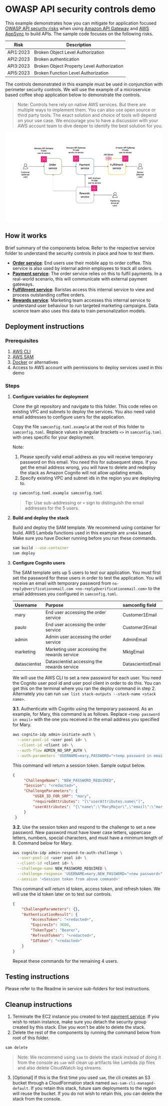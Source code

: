 # OWASP API security controls demo

This example demonstrates how you can mitigate for application focused [OWASP API security risks](https://owasp.org/API-Security/) when using [Amazon API Gateway](https://aws.amazon.com/api-gateway/) and [AWS AppSync](https://aws.amazon.com/pm/appsync) to build APIs. The sample code focuses on the following risks.

| Risk | Description |
| ---- | ----------- |
|API1:2023|Broken Object Level Authorization|
|API2:2023|Broken authentication|
|API3:2023|Broken Object Property Level Authorization|
|API5:2023|Broken Function Level Authorization|

The controls demonstrated in this example must be used in conjunction with perimeter security controls. We will use the example of a microservice based coffee shop application below to demonstrate the controls.

> Note: Controls here rely on native AWS services. But there are multiple ways to implement them. You can also use open source or third party tools. The exact solution and choice of tools will depend on your use case. We encourage you to have a discussion with your AWS account team to dive deeper to identify the best solution for you.

![Coffee Shop Microservices Architecture](./assets/OverallArchitecture.png)

## How it works

Brief summary of the components below. Refer to the respective service folder to understand the security controls in place and how to test them.

* **[Order service](./order/README.md)**: End users use their mobile app to order coffee. This service is also used by internal admin employees to track all orders.
* **[Payment service](./payment/README.md)**: The order service relies on this to fulfil payments. In a real-world scenario, this will communicate with external payment gateways.
* **[Fulfillment service](./fulfillment/README.md)**: Baristas access this internal service to view and process outstanding coffee orders.
* **[Rewards service](./rewards/README.md)**: Marketing team accesses this internal service to understand user behaviour to run targeted marketing campaigns. Data science team also uses this data to train personalization models.

## Deployment instructions

### Prerequisites
1. [AWS CLI](https://docs.aws.amazon.com/cli/latest/userguide/getting-started-install.html)
2. [AWS SAM](https://docs.aws.amazon.com/serverless-application-model/latest/developerguide/install-sam-cli.html)
3. [Docker](https://docs.docker.com/engine/install/) or alternatives
4. Access to AWS account with permissions to deploy services used in this demo

### Steps

1. **Configure variables for deployment**
   
   Clone the git repository and navigate to this folder. This code relies on existing VPC and  subnets to deploy the services. You also need valid email addresses to configure users for the application. 
   
   Copy the file `samconfig.toml.example` at the root of this folder to `samconfig.toml`. Replace values in angular brackets `<>` in `samconfig.toml` with ones specific for your deployment. 
   
   Note:
   1. Please specify valid email address as you will receive temporary password on this email. You need this for subsequent steps. If you get the email address wrong, you will have to delete and redeploy the stack as Amazon Cognito will not allow updating emails.
   2. Specify existing VPC and subnet ids in the region you are deploying to.

   ```bash
   cp samconfig.toml.example samconfig.toml
   ```

   > Tip: Use sub-addressing or `+` sign to distinguish the email addresses for the 5 users.

2. **Build and deploy the stack**
   
   Build and deploy the SAM template. We recommend using container for build. AWS Lambda functions used in this example are `arm64` based. Make sure you have Docker running before you run these commands.

   ```bash
   sam build --use-container
   sam deploy
   ```

3. **Configure Cognito users**

   The SAM template sets up 5 users to test our application. You must first set the password for these users in order to test the application. You will receive an email with temporary password from `no-reply@verificationemail.com <no-reply@verificationemail.com>` to the email addresses you configured in `samconfig.toml`.
   
   |Username|Purpose|samconfig field|
   | ------ | ----- | ------------- |
   |mary|End user accessing the order service|Customer1Email|
   |paulo|End user accessing the order service|Customer2Email
   |admin|Admin user accessing the order service|AdminEmail|
   |marketing|Marketing user accessing the rewards service|MktgEmail|
   |datascientist|Datascientist accessing the rewards service|DatascientistEmail|

   We will use the AWS CLI to set a new password for each user. You need the Cognito user pool id and user pool client in order to do this. You can get this on the terminal where you ran the deploy command in step 2. Alternately you can run `sam list stack-outputs --stack-name <stack name>`.

   **3.1.** Authenticate with Cognito using the temporary password. As an example, for Mary, this command is as follows. Replace `<temp password in email>` with the one you received in the email address you specified for Mary.

   ```bash
   aws cognito-idp admin-initiate-auth \
     --user-pool-id <user pool id> \
     --client-id <client id> \
     --auth-flow ADMIN_NO_SRP_AUTH \
     --auth-parameters 'USERNAME=mary,PASSWORD="<temp password in email>"'
   ```

   This command will return a session token. Sample output below.

   ```json
   {
        "ChallengeName": "NEW_PASSWORD_REQUIRED",
        "Session": "<redacted>",
        "ChallengeParameters": {
            "USER_ID_FOR_SRP": "mary",
            "requiredAttributes": "[\"userAttributes.name\"]",
            "userAttributes": "{\"name\":\"MaryMajor\",\"email\":\"mary@example.com\"}"
        }
    }
   ```

    **3.2.** Use the session token and respond to the challenge to set a new password. New password must have lower case letters, uppercase letters, numbers, special characters, and must have a minimum length of 8. Command below for Mary.

    ```bash
    aws cognito-idp admin-respond-to-auth-challenge \
      --user-pool-id <user pool id> \
      --client-id <client id> \
      --challenge-name NEW_PASSWORD_REQUIRED \
      --challenge-response 'USERNAME=mary,NEW_PASSWORD="<new password>"' \
      --session '<Session token from above command>'
    ```

    This command will return id token, access token, and refresh token. We will use the id token later on to test our controls.

    ```json
    {
        "ChallengeParameters": {},
        "AuthenticationResult": {
            "AccessToken": "<redacted>",
            "ExpiresIn": 3600,
            "TokenType": "Bearer",
            "RefreshToken": "<redacted>",
            "IdToken": "<redacted>"
        }
    }
    ```

    Repeat these commands for the remaining 4 users. 

## Testing instructions

Please refer to the Readme in service sub-folders for test instructions.

## Cleanup instructions

1. Terminate the EC2 instance you created to test [payment service](./payment/README.md). If you wish to retain instance, make sure you detach the security group created by this stack. Else you won't be able to delete the stack.
2. Delete the rest of the components by running the command below from root of this folder.

```bash
sam delete
```

> Note: We recommend using `sam` to delete the stack instead of doing it from the console as `sam` will clean up artifacts like Lambda zip files and also delete CloudWatch log streams.

3. [Optional] If this is the first time you used `sam`, the cli creates an S3 bucket through a CloudFormation stack named `aws-sam-cli-managed-default`. If you retain this stack, future sam deployments to the region will reuse the bucket. If you do not wish to retain this, you can delete the stack from the console.